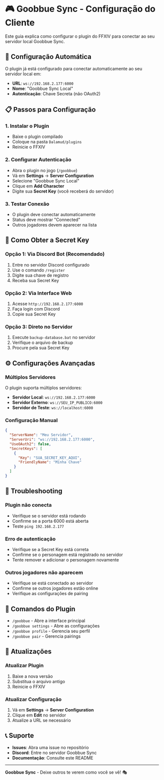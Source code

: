 # 🎮 Goobbue Sync - Configuração do Cliente

Este guia explica como configurar o plugin do FFXIV para conectar ao seu servidor local Goobbue Sync.

## 🔧 Configuração Automática

O plugin já está configurado para conectar automaticamente ao seu servidor local em:
- **URL**: `ws://192.168.2.177:6000`
- **Nome**: "Goobbue Sync Local"
- **Autenticação**: Chave Secreta (não OAuth2)

## 📋 Passos para Configuração

### 1. **Instalar o Plugin**
- Baixe o plugin compilado
- Coloque na pasta `Dalamud/plugins`
- Reinicie o FFXIV

### 2. **Configurar Autenticação**
- Abra o plugin no jogo (`/goobbue`)
- Vá em **Settings** → **Server Configuration**
- Selecione "Goobbue Sync Local"
- Clique em **Add Character**
- Digite sua **Secret Key** (você receberá do servidor)

### 3. **Testar Conexão**
- O plugin deve conectar automaticamente
- Status deve mostrar "Connected"
- Outros jogadores devem aparecer na lista

## 🔑 Como Obter a Secret Key

### **Opção 1: Via Discord Bot (Recomendado)**
1. Entre no servidor Discord configurado
2. Use o comando `/register`
3. Digite sua chave de registro
4. Receba sua Secret Key

### **Opção 2: Via Interface Web**
1. Acesse `http://192.168.2.177:6000`
2. Faça login com Discord
3. Copie sua Secret Key

### **Opção 3: Direto no Servidor**
1. Execute `backup-database.bat` no servidor
2. Verifique o arquivo de backup
3. Procure pela sua Secret Key

## ⚙️ Configurações Avançadas

### **Múltiplos Servidores**
O plugin suporta múltiplos servidores:
- **Servidor Local**: `ws://192.168.2.177:6000`
- **Servidor Externo**: `ws://SEU_IP_PUBLICO:6000`
- **Servidor de Teste**: `ws://localhost:6000`

### **Configuração Manual**
```json
{
  "ServerName": "Meu Servidor",
  "ServerUri": "ws://192.168.2.177:6000",
  "UseOAuth2": false,
  "SecretKeys": [
    {
      "Key": "SUA_SECRET_KEY_AQUI",
      "FriendlyName": "Minha Chave"
    }
  ]
}
```

## 🚨 Troubleshooting

### **Plugin não conecta**
- Verifique se o servidor está rodando
- Confirme se a porta 6000 está aberta
- Teste `ping 192.168.2.177`

### **Erro de autenticação**
- Verifique se a Secret Key está correta
- Confirme se o personagem está registrado no servidor
- Tente remover e adicionar o personagem novamente

### **Outros jogadores não aparecem**
- Verifique se está conectado ao servidor
- Confirme se outros jogadores estão online
- Verifique as configurações de pairing

## 📱 Comandos do Plugin

- `/goobbue` - Abre a interface principal
- `/goobbue settings` - Abre as configurações
- `/goobbue profile` - Gerencia seu perfil
- `/goobbue pair` - Gerencia pairings

## 🔄 Atualizações

### **Atualizar Plugin**
1. Baixe a nova versão
2. Substitua o arquivo antigo
3. Reinicie o FFXIV

### **Atualizar Configuração**
1. Vá em **Settings** → **Server Configuration**
2. Clique em **Edit** no servidor
3. Atualize a URL se necessário

## 📞 Suporte

- **Issues**: Abra uma issue no repositório
- **Discord**: Entre no servidor Goobbue Sync
- **Documentação**: Consulte este README

---

**Goobbue Sync** - Deixe outros te verem como você se vê! 🎭
